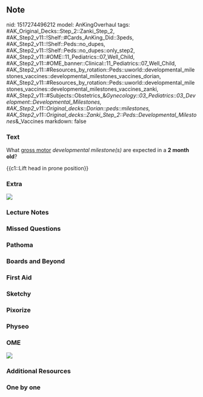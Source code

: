 ## Note
nid: 1517274496212
model: AnKingOverhaul
tags: #AK_Original_Decks::Step_2::Zanki_Step_2, #AK_Step2_v11::!Shelf::#Cards_AnKing_Did::3peds, #AK_Step2_v11::!Shelf::Peds::no_dupes, #AK_Step2_v11::!Shelf::Peds::no_dupes::only_step2, #AK_Step2_v11::#OME::11_Pediatrics::07_Well_Child, #AK_Step2_v11::#OME_banner::Clinical::11_Pediatrics::07_Well_Child, #AK_Step2_v11::#Resources_by_rotation::Peds::uworld::developmental_milestones_vaccines::developmental_milestones_vaccines_dorian, #AK_Step2_v11::#Resources_by_rotation::Peds::uworld::developmental_milestones_vaccines::developmental_milestones_vaccines_zanki, #AK_Step2_v11::#Subjects::Obstetrics_&_Gynecology::03_Pediatrics::03_Development::Developmental_Milestones, #AK_Step2_v11::Original_decks::Dorian::peds::milestones, #AK_Step2_v11::Original_decks::Zanki_Step_2::Peds::Developmental_Milestones_&_Vaccines
markdown: false

### Text
What <u>gross motor</u> <i>developmental milestone(s)</i> are
expected in a <b>2 month old</b>?
<div>
  {{c1::Lift head in prone position}}
</div>

### Extra
<img src="dev%20milestones%203.png">

### Lecture Notes


### Missed Questions


### Pathoma


### Boards and Beyond


### First Aid


### Sketchy


### Pixorize


### Physeo


### OME
<div class="ome-widget">
  <a href=
  "https://onlinemeded.org/spa/pediatrics/well-child/acquire?ref=anki">
  <img src="_OME_AnkiFlashcards_Lesson_2.png"></a>
</div>

### Additional Resources


### One by one

